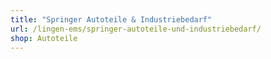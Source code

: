 ```yaml
---
title: "Springer Autoteile & Industriebedarf"
url: /lingen-ems/springer-autoteile-und-industriebedarf/
shop: Autoteile
---
```

